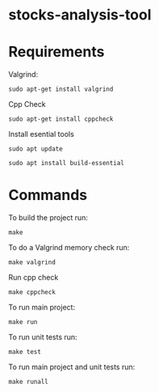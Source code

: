 # stocks-analysis-tool
# Requirements
Valgrind:
```
sudo apt-get install valgrind
```
Cpp Check
```
sudo apt-get install cppcheck
```
Install esential tools
```
sudo apt update
```
```
sudo apt install build-essential
```
# Commands
To build the project run:
```
make
```
To do a Valgrind memory check run:
```
make valgrind
```
Run cpp check
```
make cppcheck
```
To run main project:
```
make run
```
To run unit tests run:
```
make test
```
To run main project and unit tests run:
```
make runall
```
